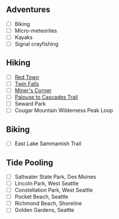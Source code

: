 ## Adventures
- [ ] Biking
- [ ] Micro-meteorites
- [ ] Kayaks
- [ ] Signal crayfishing

## Hiking
- [ ] [Red Town](https://wta.org/go-hiking/hikes/redtown-meadow)
- [ ] [Twin Falls](https://wta.org/go-hiking/hikes/twin-falls-state-park)
- [ ] [Miner's Corner](https://snohomishcountywa.gov/Facilities/Facility/Details/Miners-Corner-57)
- [ ] [Palouse to Cascades Trail](https://wta.org/go-hiking/hikes/palouse-to-cascades-trail-homestead-valley-th-to-mine-creek-trestle)
- [ ] Seward Park
- [ ] Cougar Mountain Wilderness Peak Loop

## Biking
- [ ] East Lake Sammamish Trail

## Tide Pooling
- [ ] Saltwater State Park, Des Moines
- [ ] Lincoln Park, West Seattle
- [ ] Constellation Park, West Seattle
- [ ] Pocket Beach, Seattle
- [ ] Richmond Beach, Shoreline
- [ ] Golden Gardens, Seattle
